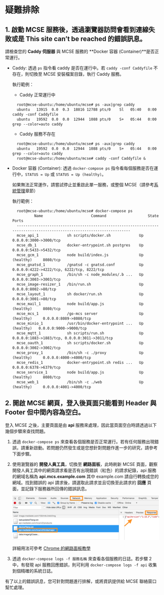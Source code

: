 # 疑難排除

## 1. 啟動 MCSE 服務後，透過瀏覽器訪問會看到**連線失敗**或是 **This site can’t be reached** 的錯誤訊息。

請檢查您的 **Caddy 伺服器** 與 MCSE 服務的 **Docker 容器 \(Container\)**是否正常運行。

* Caddy: 透過 `ps` 指令看 caddy 是否在運行中。若 `caddy -conf Caddyfile` 不存在，則切換至 MCSE 安裝檔案目錄，執行 Caddy 服務。

  執行範例：

  * Caddy 正常運行中 

  ```text
    root@mcse-ubuntu:/home/ubuntu/mcse# ps -aux|grep caddy
    ubuntu   13915  0.0  0.3  18816 12788 pts/0    Sl   05:40   0:00 caddy -conf Caddyfile
    ubuntu   19592  0.0  0.0  12944  1088 pts/0    S+   05:44   0:00 grep --color=auto caddy
  ```

  * Caddy 服務不存在

  ```text
    root@mcse-ubuntu:/home/ubuntu/mcse# ps -aux|grep caddy
    ubuntu   19592  0.0  0.0  12944  1088 pts/0    S+   05:44   0:00 grep --color=auto caddy
    root@mcse-ubuntu:/home/ubuntu/mcse# caddy -conf Caddyfile &
  ```

* Docker 容器 \(Container\): 透過 `docker-compose ps` 指令看每個服務是否在運行中，`STATUS = Up` 或 `STATUS = Up (healthy)`。

  如果無法正常運作，請嘗試停止並重啟此單一服務，或整個 MCSE（請參考[系統管理]()章節）

  執行範例：

  ```text
    root@mcse-ubuntu:/home/ubuntu/mcse# docker-compose ps
            Name                      Command                   State                            Ports                     
    -----------------------------------------------------------------------------------------------------------------------
    mcse_api_1             sh scripts/docker.sh             Up               0.0.0.0:3000->3000/tcp                        
    mcse_db_1              docker-entrypoint.sh postgres    Up               0.0.0.0:5433->5432/tcp                        
    mcse_gcm_1             node build/index.js              Up (healthy)     8080/tcp                                      
    mcse_gnatsd_1          /gnatsd -c gnatsd.conf           Up               0.0.0.0:4222->4222/tcp, 6222/tcp, 8222/tcp    
    mcse_graph_1           /bin/sh -c node_modules/.b ...   Up               0.0.0.0:3003->3003/tcp                        
    mcse_image-resizer_1   /bin/run.sh                      Up               0.0.0.0:8002->80/tcp                          
    mcse_layout_1          sh docker/run.sh                 Up               0.0.0.0:3001->80/tcp                          
    mcse_mail_1            node build/app.js                Up (healthy)     8080/tcp                                      
    mcse_mcs_1             /go-mcs server                   Up (healthy)     0.0.0.0:8089->8080/tcp                        
    mcse_minio_1           /usr/bin/docker-entrypoint ...   Up (healthy)   0.0.0.0:9000->9000/tcp                        
    mcse_mqtt_1            sh scripts/run.sh                Up               0.0.0.0:1883->1883/tcp, 0.0.0.0:3011->3011/tcp
    mcse_oauth_1           sh scripts/docker.sh             Up               0.0.0.0:3002->3002/tcp                        
    mcse_proxy_1           /bin/sh -c ./proxy               Up (healthy)     0.0.0.0:4000->4000/tcp                        
    mcse_redis_1           docker-entrypoint.sh redis ...   Up               0.0.0.0:6378->6379/tcp                        
    mcse_service_1         node build/app.js                Up (healthy)     8080/tcp                                      
    mcse_web_1             /bin/sh -c ./web                 Up (healthy)     0.0.0.0:4001->4000/tcp
  ```


## 2. 開啟 MCSE 網頁，登入後頁面只能看到 Header 與 Footer 但中間內容為空白。

登入 MCSE 之後，主要頁面是由 **api** 服務來處理，因此當頁面空白時請透過以下幾個步驟來查找問題。

1. 透過 `docker-compose ps` 來查看各個服務是否正常運行。若有任何服務出現錯誤，請重新啟動。若問題仍然發生或是您想針對問題作進一步的研究，請參考下面步驟。

2. 使用瀏覽器的 **開發人員工具**，切換至 **網路面板**，此時刷新 MCSE 頁面，觀察開發人員工具中的網頁請求看是否有出現錯誤（紅色）的請求紀錄，api 服務的網域名稱為 **api.mcs.example.com** 其中 example.com 請自行轉換成您的網域。找到錯誤的 api 請求後，請選取此請求並且切換至此請求的 **回應** 頁面，並記錄下服務器所回傳的錯誤訊息。

	![](./images/network_panel.png)

	詳細用法可參考 [Chrome 的網路面板教學](https://developers.google.com/web/tools/chrome-devtools/network-performance/resource-loading?hl=zh-tw)

3. 透過 `docker-compose logs -f 服務名稱` 來查看各個服務的日誌。若步驟 2 中，有發現 api 服務回應錯誤，則可利用 `docker-compose logs -f api` 收集到個精確的系統日誌。


有了以上的錯誤訊息，您可針對問題進行排解，或將資訊提供給 MCSE 聯絡窗口幫忙處理。
